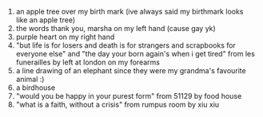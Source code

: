 1. an apple tree over my birth mark (ive always said my birthmark looks like an apple tree)
2. the words thank you, marsha on my left hand (cause gay yk)
3. purple heart on my right hand
4. "but life is for losers and death is for strangers and scrapbooks for everyone else" and "the day your born again's when i get tired" from les funerailles by left at london on my forearms
5.  a line drawing of an elephant since they were my grandma's favourite animal :)
6. a birdhouse
7. "would you be happy in your purest form" from 51129 by food house
8. "what is a faith, without a crisis" from rumpus room by xiu xiu
